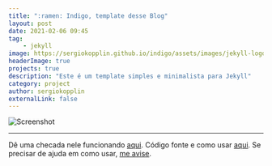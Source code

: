 ```yaml
---
title: ":ramen: Indigo, template desse Blog"
layout: post
date: 2021-02-06 09:45
tag: 
    - jekyll
image: https://sergiokopplin.github.io/indigo/assets/images/jekyll-logo-light-solid.png
headerImage: true
projects: true
description: "Este é um template simples e minimalista para Jekyll"
category: project
author: sergiokopplin
externalLink: false
---
```


![Screenshot](https://raw.githubusercontent.com/sergiokopplin/indigo/gh-pages/assets/screen-shot.png)

---

Dê uma checada nele funcionando [aqui](https://sergiokopplin.github.io/indigo/).
Código fonte e como usar [aqui](https://github.com/sergiokopplin/indigo).
Se precisar de ajuda em como usar, [me avise](https://github.com/sergiokopplin/indigo/issues).
